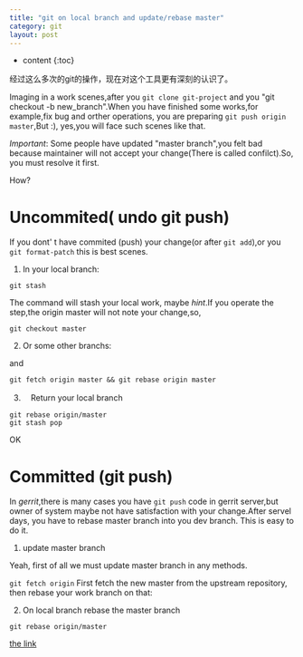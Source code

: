 ```yaml
---
title: "git on local branch and update/rebase master"
category: git
layout: post
---
```


* content
{:toc}

经过这么多次的git的操作，现在对这个工具更有深刻的认识了。

Imaging in a work scenes,after you `git clone git-project` and you "git checkout -b new_branch".When you have finished some works,for example,fix bug and orther operations, you are preparing `git push origin master`,But :), yes,you will face such scenes like that.

*Important*: Some people have updated "master branch",you felt bad because maintainer will not accept your change(There is called confilct).So, you must resolve it first.

How?

# Uncommited( undo git push)
If you dont' t have commited (push) your change(or after `git add`),or you `git format-patch`
this is best scenes.

1. In your local branch:

```git
git stash
```
The command will stash your local work, maybe *hint*.If you operate the step,the origin master will not note your change,so,

```git
git checkout master
```

2. Or some other branchs:

and

```git
git fetch origin master && git rebase origin master
```

3. 　Return your local branch

```git
git rebase origin/master
git stash pop
```

OK

# Committed (git push)
In  _gerrit_,there is many cases you have `git push` code in gerrit server,but
owner of system maybe not have satisfaction with your change.After servel days,
you have to rebase master branch into you dev branch. This is easy to do it.

1. update master branch

Yeah, first of all we must update master branch in any methods.

`git fetch origin`
First fetch the new master from the upstream repository, then rebase your work branch on that:

2. On local branch rebase the master branch

`git rebase origin/master`

[the link](https://stackoverflow.com/questions/7929369/how-to-rebase-local-branch-with-remote-master)
